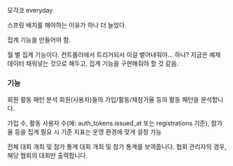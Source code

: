 모각코 everyday

스프링 배치를 해야하는 이유가 하나 더 늘었다.

집계 기능을 만들어야 함.

월 별 집계 기능이다.
컨트롤러에서 트리거되서 이걸 뱉어내줘야... 하나?
지금은 예제 데이터 채워넣는 것으로 해두고, 집계 기능을 구현해줘야 할 것 같음.

### 기능

회원 활동 패턴 분석
회원(사용자)들의 가입/활동/재참가율 등의 활동 패턴을 분석합니다.

가입 수, 활동 사용자 수(예: auth_tokens.issued_at 또는 registrations 기준), 참가율 등을 집계 필요 시 기준 지표는 운영 환경에 맞게 설정 가능


전체 대회 개최 및 참가 통계
대회 개최 및 참가 통계를 보여줍니다. 협회 관리자의 경우, 해당 협회의 대회만 출력합니다.

